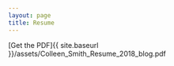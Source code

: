 ```yaml
---
layout: page
title: Resume
---
```



[Get the PDF]{{ site.baseurl }}/assets/Colleen_Smith_Resume_2018_blog.pdf

